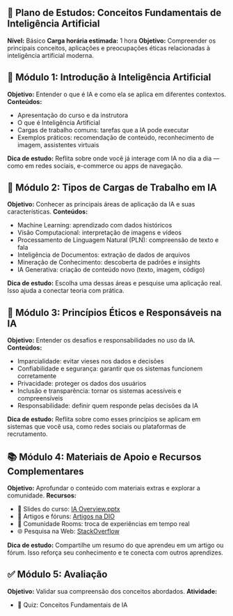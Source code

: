 ## 🧠 Plano de Estudos: Conceitos Fundamentais de Inteligência Artificial

**Nível:** Básico **Carga horária estimada:** 1 hora **Objetivo:** Compreender os principais conceitos, aplicações e preocupações éticas relacionadas à inteligência artificial moderna.

## 🧭 Módulo 1: Introdução à Inteligência Artificial
**Objetivo:** Entender o que é IA e como ela se aplica em diferentes contextos.
**Conteúdos:**
- Apresentação do curso e da instrutora
- O que é Inteligência Artificial
- Cargas de trabalho comuns: tarefas que a IA pode executar
- Exemplos práticos: recomendação de conteúdo, reconhecimento de imagem, assistentes virtuais

**Dica de estudo:** Reflita sobre onde você já interage com IA no dia a dia — como em redes sociais, e-commerce ou apps de navegação.

## 🤖 Módulo 2: Tipos de Cargas de Trabalho em IA
**Objetivo:** Conhecer as principais áreas de aplicação da IA e suas características.
**Conteúdos:**
- Machine Learning: aprendizado com dados históricos
- Visão Computacional: interpretação de imagens e vídeos
- Processamento de Linguagem Natural (PLN): compreensão de texto e fala
- Inteligência de Documentos: extração de dados de arquivos
- Mineração de Conhecimento: descoberta de padrões e insights
- IA Generativa: criação de conteúdo novo (texto, imagem, código)

**Dica de estudo:** Escolha uma dessas áreas e pesquise uma aplicação real. Isso ajuda a conectar teoria com prática.

## 🔐 Módulo 3: Princípios Éticos e Responsáveis na IA
**Objetivo:** Entender os desafios e responsabilidades no uso da IA.
**Conteúdos:**
- Imparcialidade: evitar vieses nos dados e decisões
- Confiabilidade e segurança: garantir que os sistemas funcionem corretamente
- Privacidade: proteger os dados dos usuários
- Inclusão e transparência: tornar os sistemas acessíveis e compreensíveis
- Responsabilidade: definir quem responde pelas decisões da IA

**Dica de estudo:** Reflita sobre como esses princípios se aplicam em sistemas que você usa, como redes sociais ou plataformas de recrutamento.

## 📚 Módulo 4: Materiais de Apoio e Recursos Complementares
**Objetivo:** Aprofundar o conteúdo com materiais extras e explorar a comunidade.
**Recursos:**
- 📑 Slides do curso: [IA Overview.pptx](https://academiapme-my.sharepoint.com/:p:/g/personal/nubia_dio_me/EVdP5BFHxrJKgBBzFiK_UQMBWv4NAKXaMp4qkZyl27LaWw?e=IaGBMI)
- 💬 Artigos e fóruns: [Artigos na DIO](https://web.dio.me/articles "https://web.dio.me/articles")
- 🧠 Comunidade Rooms: troca de experiências em tempo real
- 🌐 Pesquisa na Web: [StackOverflow](https://stackoverflow.com/ "https://stackoverflow.com/")

**Dica de estudo:** Compartilhe um resumo do que aprendeu em um artigo ou fórum. Isso reforça seu conhecimento e te conecta com outros aprendizes.

## ✅ Módulo 5: Avaliação
**Objetivo:** Validar sua compreensão dos conceitos abordados.
**Atividade:**
- 🧠 Quiz: Conceitos Fundamentais de IA
